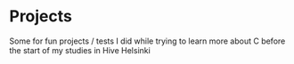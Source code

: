 # Projects

Some for fun projects / tests I did while trying to learn more about C before the start of my studies in Hive Helsinki
